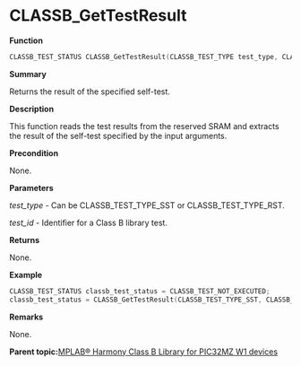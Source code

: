 # CLASSB\_GetTestResult

**Function**

```c
CLASSB_TEST_STATUS CLASSB_GetTestResult(CLASSB_TEST_TYPE test_type, CLASSB_TEST_ID test_id);
```

**Summary**

Returns the result of the specified self-test.

**Description**

This function reads the test results from the reserved SRAM and extracts the result of the self-test specified by the input arguments.

**Precondition**

None.

**Parameters**

*test\_type* - Can be CLASSB\_TEST\_TYPE\_SST or CLASSB\_TEST\_TYPE\_RST.

*test\_id* - Identifier for a Class B library test.

**Returns**

None.

**Example**

```c
CLASSB_TEST_STATUS classb_test_status = CLASSB_TEST_NOT_EXECUTED;
classb_test_status = CLASSB_GetTestResult(CLASSB_TEST_TYPE_SST, CLASSB_TEST_CPU);
```

**Remarks**

None.

**Parent topic:**[MPLAB® Harmony Class B Library for PIC32MZ W1 devices](GUID-B046F97C-6BDC-45FC-BC1F-8C54B8F6F09A.md)

